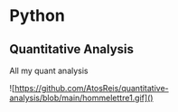 # Python
## Quantitative Analysis
All my quant analysis

![https://github.com/AtosReis/quantitative-analysis/blob/main/hommelettre1.gif]()
